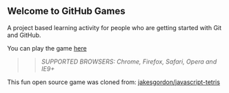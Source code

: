 ## Welcome to GitHub Games

A project based learning activity for people who are getting started with Git and GitHub.

You can play the game [here](https://BigTorrence.github.io/github-games/)

>> _*SUPPORTED BROWSERS*: Chrome, Firefox, Safari, Opera and IE9+_

This fun open source game was cloned from: [jakesgordon/javascript-tetris](https://github.com/jakesgordon/javascript-tetris)
